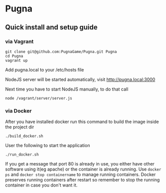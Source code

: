Pugna
============

Quick install and setup guide
-----------------------------

### via Vagrant
```
git clone git@github.com:PugnaGame/Pugna.git Pugna
cd Pugna
vagrant up
```
Add pugna.local to your /etc/hosts file

NodeJS server will be started automatically, visit http://pugna.local:3000

Next time you have to start NodeJS manually, to do that call 
```
node /vagrant/server/server.js
```

### via Docker

After you have installed docker run this command to build the image inside the project dir
```
./build_docker.sh
```

User the following to start the application 
```
./run_docker.sh
```

If you get a message that port 80 is already in use, you either have other software using it(eg apache) or the container is already running. Use `docker ps` and `docker stop containername` to manage running containers. Docker preserves running containers after restart so remember to stop the running container in case you don't want it.
